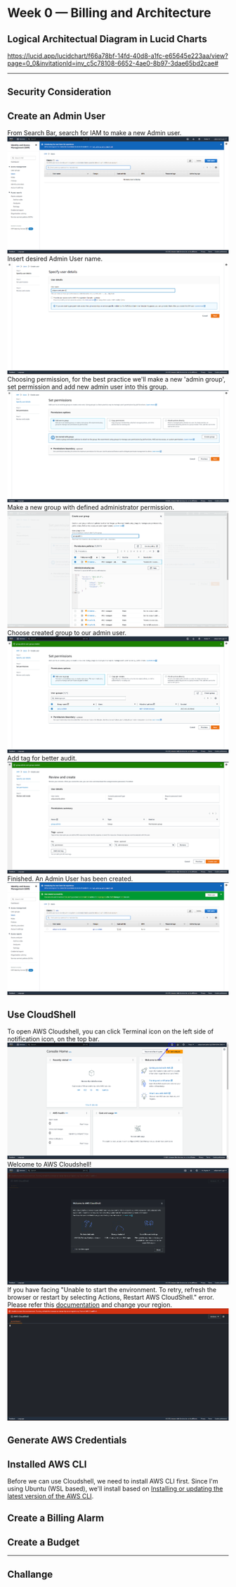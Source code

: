 # Week 0 — Billing and Architecture

## Logical Architectual Diagram in Lucid Charts
https://lucid.app/lucidchart/f66a78bf-14fd-40d8-a1fc-e65645e223aa/view?page=0_0&invitationId=inv_c5c78108-6652-4ae0-8b97-3dae65bd2cae#

---

## Security Consideration
## Create an Admin User
From Search Bar, search for IAM to make a new Admin user.	
![IAM](./week0/admin/1.png)
Insert desired Admin User name.
![User Name](./week0/admin/2.png)
Choosing permission, for the best practice we'll make a new 'admin group', set permission and add new admin user into this group.
![Permission](./week0/admin/3.png)
Make a new group with defined administrator permission.
![Make New Admin Group](./week0/admin/4.png)
Choose created group to our admin user.
![Select Creted Group](./week0/admin/5.png)
Add tag for better audit.
![Tag](./week0/admin/6.png)
Finished. An Admin User has been created.
![Finished](./week0/admin/7.png)

## Use CloudShell	
To open AWS Cloudshell, you can click Terminal icon on the left side of notification icon, on the top bar.
![AWS Cloudshell](./week0/cloudshell/1.png)
Welcome to AWS Cloudshell!
![AWS CLoudshell Welcome Page](./week0/cloudshell/2.png)
If you have facing "Unable to start the environment. To retry, refresh the browser or restart by selecting Actions, Restart AWS CloudShell." error. Please refer this [documentation](https://repost.aws/questions/QUH54A371dRvej5J1G_yZogw/error-when-launching-aws-cloud-shell-unable-to-start-the-environment) and change your region.
![Unable to start the environment](./week0/cloudshell/3.png)

## Generate AWS Credentials

## Installed AWS CLI
Before we can use Cloudshell, we need to install AWS CLI first. Since I'm using Ubuntu (WSL based), we'll install based on [Installing or updating the latest version of the AWS CLI](https://docs.aws.amazon.com/cli/latest/userguide/getting-started-install.html).

## Create a Billing Alarm	
## Create a Budget	

---

## Challange
